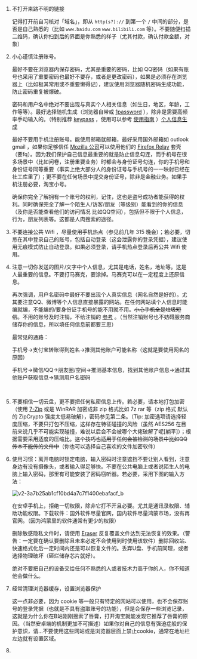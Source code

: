 1. 不打开来路不明的链接

   记得打开前自习核对「域名」，即从 `http(s?)://` 到第一个 `/` 中间的部分，是否是自己熟悉的（比如 `www.baidu.com` `www.bilibili.com` 等）。不要随便扫描二维码，确认你扫到后的界面是你熟悉的样子（尤其付款，确认付款金额，对象）

2. 小心谨慎注册账号。

   最好不要在浏览器内保存密码，尤其是重要的密码，比如 QQ密码（如果有账号也采用了重要密码也最好不要存，或者是更改密码），如果是必须存在浏览器上（比如极其常用或不重要懒得记），建议使用浏览器随机密码生成功能，防止密码重复被爆破。

   密码和用户名中绝对不要出现与真实个人相关信息（如生日，地区，年龄，工作等等）。最好选择随机生成（浏览器自带或 [1password](https://1password.com/zh-cn/password-generator/) ），除非是需要高频率手动输入的。（特别推荐 [keypass](https://keepass.info/) ，使用可以参考 [使用指南](https://zhuanlan.zhihu.com/p/39645975) ）[个人信息生成](https://fake-it.ws/cn/)

   最好不要用手机注册账号。能使用邮箱就邮箱，最好采用国外邮箱如 outlook gmail ，如果你足够信任 [Mozilla 公司](https://www.mozilla.org/zh-CN/about/manifesto/)可以使用他们的 [Firefox Relay](https://relay.firefox.com) 套壳（要fq）。因为我们保护自己信息最重要的就是防止信息勾连，而手机号在很多场景中（比如问卷，注册重要业务）时都会与身份证号勾连，你的手机号和身份证号同等重要（事实上绝大部分人的身份证号与手机号的一一映射已经在社工库里了）；更不要在任何场景中提交身份证号，除非是金融业务。如果手机注册必要，淘宝小号。

   确保你完全了解拥有一个账号的权利，记住，这也是盗号成功者能获得的权利。同时确保完全了解一个陌生人/访客/朋友（等级别）能看到的你的信息（及你是否能查看他们的访问情况 比如QQ空间），包括但不限于个人信息，行为，朋友列表等。这都是人肉搜索的途径。

3. 不要连接公共 Wifi ，尽量使用手机热点（参见前几年 315 晚会）；若必要，切忌在其中登录自己的账号，包括自动登录（这会泄露你的登录凭据），建议使用无痕模式防止自动登录。如果必须登录，请手机热点登录后再公共 Wifi 使用。 

4. 注意一切你发送的图片/文字中个人信息，尤其是电话，姓名，地址等。这是人最重要的信息。不要打马赛克，要涂掉。马赛克可以在一定程度上还原信息。

   再次强调，用户名密码中最好不要出现个人真实信息（网名自然是好的）。尤其要注意QQ、微博等个人信息直接暴露的网站。在任何网站填个人信息时能编就编，不能编的/要身份证手机号的能不用就不用。~~小心手机全是垃圾短信~~。不用的账号及时注销，不给注销的 [参考](https://www.zhihu.com/question/35212218/answer/393256605) 。（当然注销账号也不妨碍服务商储存你的信息，所以填任何信息前都要三思）

   最常见的通路：

   ​	手机号→支付宝转账得到姓名→推测其他账户可能名称（这就是要使用网名的原因）

   ​	手机号→微信/QQ→朋友圈/空间→推测基本信息，找到其他账户信息→通过其他账户获取信息→猜测用户名密码

   ​	

   

5. 不要相信一切云盘，更不要把任何私密信息上传。若必要，请本地打包加密（使用 [7-Zip](https://www.7-zip.org/) 或是 WinRAR 加密成非 zip 格式比如 7z rar 等（zip 格式 默认的 ZipCrypto 强度太低易破解），密码参见第二条。（Tip: 加密选项请选择轻度压缩，不要只打包不压缩，这样存在特征碰撞的风险（虽然 AES256 在目前来说几乎不可能实现碰撞，难说以后会不会被哪个大佬破解了呢[躺平]）；根据需要采用适度的压缩比。~~这个技巧也适用于任何会被检测的场景中比如QQ传本不能传的文件中~~（你也可以选择自己喜欢的文件加密软件）

6. 使用习惯：离开电脑时锁定电脑，输入密码时注意遮挡不要让别人看到，注意身边有没有摄像头，或者输入得足够快。不要在公共电脑上或者说陌生人的电脑上输入密码，那里有可能安装了密码窃听器。若必要，采用下图的输入方法：

   ![v2-3a7b25ab1cf10bd4a7c7f1400ebafacf_b](C:\Users\wsm_2\Downloads\v2-3a7b25ab1cf10bd4a7c7f1400ebafacf_b.gif)

   在安卓手机上，拒绝一切权限，除非它打不开且必要。尤其是通讯录权限、辅助功能权限。下载软件：国外软件尽量官网，国内软件尽量鸿蒙市场，没有再官网。（因为鸿蒙里的软件通常有更少的权限）

   删除敏感隐私文件时，请使用 [Eraser](https://eraser.heidi.ie/download/) 反复覆盖文件达到无法恢复的效果。（警告：一定要在确认要删除且未来必定不会使用到时使用该软件）删除回收站、快速格式化后一定时间内还是可以恢复文件的。丢弃U盘、手机前同理，或者选择物理破坏（砸烂储存芯片就好）。

   绝对不要把自己的设备交给任何不熟悉的人或者技术力高于你的人，你不知道他会做什么。

   

7. 经常清理浏览器缓存，设置浏览器保护

   这一点非必要，因为 cookie 等一般只有特定的网站可以使用，也不会保存账号的登录凭据（也就是不具有盗取账号的功能），但是会保存一些浏览记录，这就是为什么你在B站刚刚搜索了唇膏，打开淘宝就能发现它推荐了唇膏的原因。（当然安卓端的机制更加不可描述）如果你对自己的信息有强迫症般的保护意识，请...不要使用这些网站或是浏览器层面上禁止cookie，通常在地址栏左边就有设置区域。

8. 

